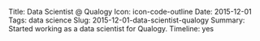 Title: Data Scientist @ Qualogy
Icon: icon-code-outline
Date: 2015-12-01
Tags: data science
Slug: 2015-12-01-data-scientist-qualogy
Summary: Started working as a data scientist for Qualogy.
Timeline: yes
